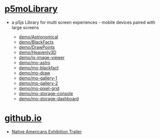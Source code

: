 # [p5moLibrary](https://github.com/molab-itp/p5moLibrary)

- a p5js Library for multi screen experiences - mobile devices paired with large screens

  - [demo/Astronomical](demo/Astronomical?v=76)
  - [demo/BlackFacts](demo/BlackFacts?v=76)
  - [demo/DrawPoints](demo/DrawPoints?v=76)
  - [demo/Heavenly3D](demo/Heavenly3D?v=76)
  - [demo/js-image-viewer](demo/js-image-viewer?v=76)
  - [demo/mo-astro](demo/mo-astro?v=76)
  - [demo/mo-blackfact](demo/mo-blackfacts?v=76)
  - [demo/mo-draw](demo/mo-draw?v=76)
  - [demo/mo-gallery-1](demo/mo-gallery-1?v=76)
  - [demo/mo-gallery-2](demo/mo-gallery-2?v=76)
  - [demo/mo-pixel-grid](demo/mo-pixel-grid?v=76)
  - [demo/mo-storage-console](demo/mo-storage-console?v=76)
  - [demo/mo-storage-dashboard](demo/mo-storage-dashboard?v=76)

# [github.io](https://molab-itp.github.io/p5moLibrary/src?v=76)

- [Native Americans Exhibition Trailer](demo/BlackFacts?playlist=hpjNGTYvpxw)

<!--

  - [demo/mo-astro-host-0](demo/mo-astro-host-0?v=76)
  - [demo/mo-astro-host-1](demo/mo-astro-host-1?v=76)
  - [demo/mo-astro-remote-0](demo/mo-astro-remote-0?v=76)
  - [demo/mo-astro-remote-1](demo/mo-astro-remote-1?v=76)

  - [demo/mo-blackfacts-host](demo/mo-blackfacts-host?v=76)
  - [demo/mo-blackfacts-remote](demo/mo-blackfacts-remote?v=76)

# https://www.youtube.com/watch?v=hpjNGTYvpxw
# The Land Carries Our Ancestors: Contemporary Art by Native Americans Exhibition Trailer

 -->
